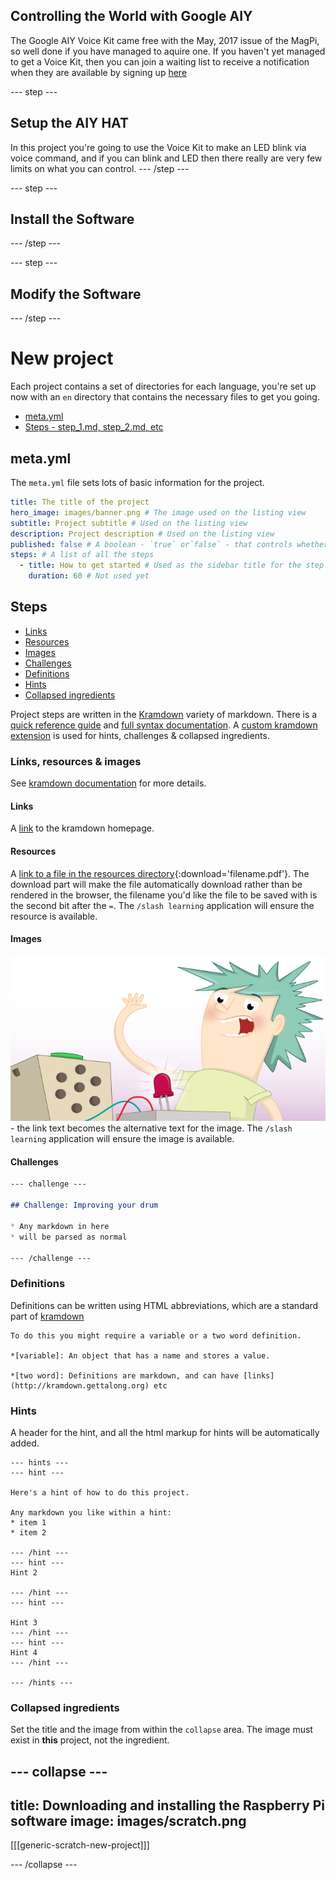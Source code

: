 ## Controlling the World with Google AIY

The Google AIY Voice Kit came free with the May, 2017 issue of the MagPi, so well done if you have managed to aquire one. If you haven't yet managed to get a Voice Kit, then you can join a waiting list to receive a notification when they are available by signing up [here](https://docs.google.com/forms/d/e/1FAIpQLSev7IQBFUaDlv5tx1Decxd5Ya5AqYSEvD72hJySeaRDogaqAw/viewform?c=0&w=1)

--- step ---
## Setup the AIY HAT

In this project you're going to use the Voice Kit to make an LED blink via voice command, and if you can blink and LED then there really are very few limits on what you can control.
--- /step ---

--- step ---
## Install the Software

--- /step ---

--- step ---
## Modify the Software

--- /step ---


# New project

Each project contains a set of directories for each language, you're set up now with an `en` directory that contains the necessary files to get you going.

* [meta.yml](#metayml)
* [Steps - step_1.md, step_2.md, etc](#steps)


## meta.yml

The `meta.yml` file sets lots of basic information for the project.

``` yml
title: The title of the project
hero_image: images/banner.png # The image used on the listing view
subtitle: Project subtitle # Used on the listing view
description: Project description # Used on the listing view
published: false # A boolean - `true` or`false` - that controls whether the project will appear on the listing view
steps: # A list of all the steps
  - title: How to get started # Used as the sidebar title for the step
    duration: 60 # Not used yet
```

## Steps

* [Links](#links)
* [Resources](#resources)
* [Images](#images)
* [Challenges](#challenges)
* [Definitions](#definitions)
* [Hints](#hints)
* [Collapsed ingredients](#collapsed-ingredients)

Project steps are written in the [Kramdown](https://kramdown.gettalong.org/) variety of markdown. There is a [quick reference guide](https://kramdown.gettalong.org/quickref.html) and [full syntax documentation](https://kramdown.gettalong.org/syntax.html). A [custom kramdown extension](https://github.com/RaspberryPiFoundation/kramdown_rpf) is used for hints, challenges & collapsed ingredients.

### Links, resources & images

See [kramdown documentation](https://kramdown.gettalong.org/quickref.html#links-and-images) for more details.

#### Links

A [link](http://kramdown.gettalong.org) to the kramdown homepage.

#### Resources

A [link to a file in the resources directory](resources/worksheet.pdf){:download='filename.pdf'}. The download part will make the file automatically download rather than be rendered in the browser, the filename you'd like the file to be saved with is the second bit after the `=`. The `/slash learning` application will ensure the resource is available.

#### Images

![Banner image](images/banner.png) - the link text becomes the alternative text for the image. The `/slash learning` application will ensure the image is available.

#### Challenges

``` markdown
--- challenge ---

## Challenge: Improving your drum

* Any markdown in here
* will be parsed as normal

--- /challenge ---
```


### Definitions

Definitions can be written using HTML abbreviations, which are a standard part of [kramdown](https://kramdown.gettalong.org/quickref.html#abbreviations)

```
To do this you might require a variable or a two word definition.

*[variable]: An object that has a name and stores a value.

*[two word]: Definitions are markdown, and can have [links](http://kramdown.gettalong.org) etc
```


### Hints

A header for the hint, and all the html markup for hints will be automatically added.

```
--- hints ---
--- hint ---

Here's a hint of how to do this project.

Any markdown you like within a hint:
* item 1
* item 2

--- /hint ---
--- hint ---
Hint 2

--- /hint ---
--- hint ---

Hint 3
--- /hint ---
--- hint ---
Hint 4
--- /hint ---

--- /hints ---
```

### Collapsed ingredients

Set the title and the image from within the `collapse` area. The image must exist in **this** project, not the ingredient.

--- collapse ---
---
title: Downloading and installing the Raspberry Pi software
image: images/scratch.png
---

[[[generic-scratch-new-project]]]

--- /collapse ---
